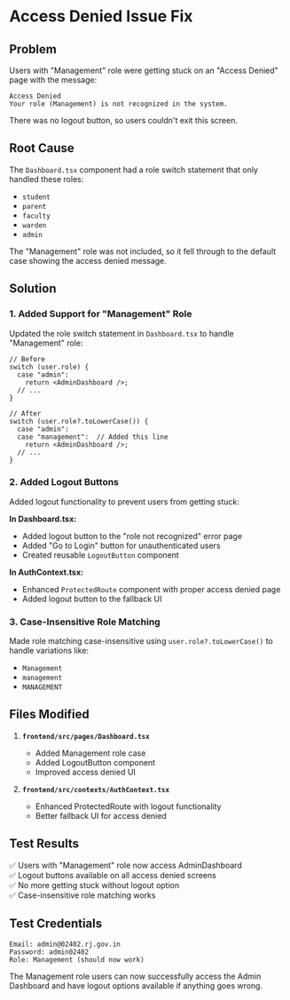 # Access Denied Issue Fix

## Problem
Users with "Management" role were getting stuck on an "Access Denied" page with the message:
```
Access Denied
Your role (Management) is not recognized in the system.
```

There was no logout button, so users couldn't exit this screen.

## Root Cause
The `Dashboard.tsx` component had a role switch statement that only handled these roles:
- `student`
- `parent`
- `faculty`
- `warden`
- `admin`

The "Management" role was not included, so it fell through to the default case showing the access denied message.

## Solution

### 1. Added Support for "Management" Role
Updated the role switch statement in `Dashboard.tsx` to handle "Management" role:

```tsx
// Before
switch (user.role) {
  case "admin":
    return <AdminDashboard />;
  // ...
}

// After  
switch (user.role?.toLowerCase()) {
  case "admin":
  case "management":  // Added this line
    return <AdminDashboard />;
  // ...
}
```

### 2. Added Logout Buttons
Added logout functionality to prevent users from getting stuck:

**In Dashboard.tsx:**
- Added logout button to the "role not recognized" error page
- Added "Go to Login" button for unauthenticated users
- Created reusable `LogoutButton` component

**In AuthContext.tsx:**
- Enhanced `ProtectedRoute` component with proper access denied page
- Added logout button to the fallback UI

### 3. Case-Insensitive Role Matching
Made role matching case-insensitive using `user.role?.toLowerCase()` to handle variations like:
- `Management`
- `management` 
- `MANAGEMENT`

## Files Modified

1. **`frontend/src/pages/Dashboard.tsx`**
   - Added Management role case
   - Added LogoutButton component
   - Improved access denied UI

2. **`frontend/src/contexts/AuthContext.tsx`**
   - Enhanced ProtectedRoute with logout functionality
   - Better fallback UI for access denied

## Test Results

✅ Users with "Management" role now access AdminDashboard  
✅ Logout buttons available on all access denied screens  
✅ No more getting stuck without logout option  
✅ Case-insensitive role matching works  

## Test Credentials
```
Email: admin@02402.rj.gov.in
Password: admin02402
Role: Management (should now work)
```

The Management role users can now successfully access the Admin Dashboard and have logout options available if anything goes wrong.